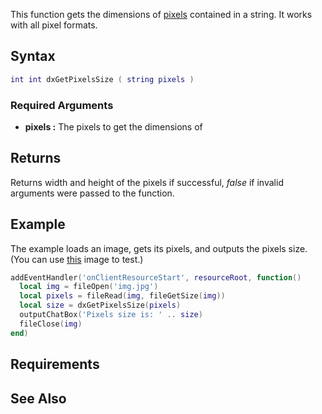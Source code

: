 This function gets the dimensions of [pixels](/docs/texture_pixels.md "wikilink") contained in a string. It works with all pixel formats.

Syntax
------

``` lua
int int dxGetPixelsSize ( string pixels )
```

### Required Arguments

-   **pixels :** The pixels to get the dimensions of

Returns
-------

Returns width and height of the pixels if successful, *false* if invalid arguments were passed to the function.

Example
-------

The example loads an image, gets its pixels, and outputs the pixels size. (You can use [this](http://i1325.photobucket.com/albums/u630/Tourmalinelisa2/128x128.jpg) image to test.)

``` lua
addEventHandler('onClientResourceStart', resourceRoot, function()
  local img = fileOpen('img.jpg')
  local pixels = fileRead(img, fileGetSize(img))
  local size = dxGetPixelsSize(pixels)
  outputChatBox('Pixels size is: ' .. size)
  fileClose(img)
end)
```

Requirements
------------

See Also
--------
